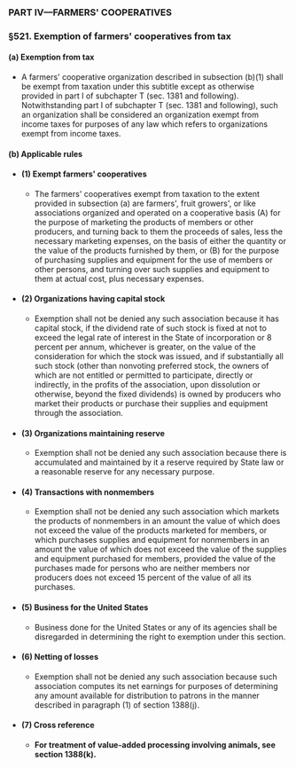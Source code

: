 ### PART IV—FARMERS' COOPERATIVES

### §521. Exemption of farmers' cooperatives from tax
#### (a) Exemption from tax
* A farmers' cooperative organization described in subsection (b)(1) shall be exempt from taxation under this subtitle except as otherwise provided in part I of subchapter T (sec. 1381 and following). Notwithstanding part I of subchapter T (sec. 1381 and following), such an organization shall be considered an organization exempt from income taxes for purposes of any law which refers to organizations exempt from income taxes.

#### (b) Applicable rules
* #### (1) Exempt farmers' cooperatives
  * The farmers' cooperatives exempt from taxation to the extent provided in subsection (a) are farmers', fruit growers', or like associations organized and operated on a cooperative basis (A) for the purpose of marketing the products of members or other producers, and turning back to them the proceeds of sales, less the necessary marketing expenses, on the basis of either the quantity or the value of the products furnished by them, or (B) for the purpose of purchasing supplies and equipment for the use of members or other persons, and turning over such supplies and equipment to them at actual cost, plus necessary expenses.

* #### (2) Organizations having capital stock
  * Exemption shall not be denied any such association because it has capital stock, if the dividend rate of such stock is fixed at not to exceed the legal rate of interest in the State of incorporation or 8 percent per annum, whichever is greater, on the value of the consideration for which the stock was issued, and if substantially all such stock (other than nonvoting preferred stock, the owners of which are not entitled or permitted to participate, directly or indirectly, in the profits of the association, upon dissolution or otherwise, beyond the fixed dividends) is owned by producers who market their products or purchase their supplies and equipment through the association.

* #### (3) Organizations maintaining reserve
  * Exemption shall not be denied any such association because there is accumulated and maintained by it a reserve required by State law or a reasonable reserve for any necessary purpose.

* #### (4) Transactions with nonmembers
  * Exemption shall not be denied any such association which markets the products of nonmembers in an amount the value of which does not exceed the value of the products marketed for members, or which purchases supplies and equipment for nonmembers in an amount the value of which does not exceed the value of the supplies and equipment purchased for members, provided the value of the purchases made for persons who are neither members nor producers does not exceed 15 percent of the value of all its purchases.

* #### (5) Business for the United States
  * Business done for the United States or any of its agencies shall be disregarded in determining the right to exemption under this section.

* #### (6) Netting of losses
  * Exemption shall not be denied any such association because such association computes its net earnings for purposes of determining any amount available for distribution to patrons in the manner described in paragraph (1) of section 1388(j).

* #### (7) Cross reference
    * **For treatment of value-added processing involving animals, see section 1388(k).**